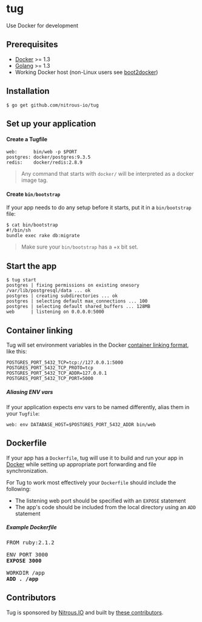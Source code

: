 # tug

Use Docker for development

## Prerequisites

* [Docker][docker] >= 1.3
* [Golang][golang] >= 1.3
* Working Docker host (non-Linux users see [boot2docker](http://boot2docker.io/))

## Installation

    $ go get github.com/nitrous-io/tug

## Set up your application
    
#### Create a Tugfile

    web:      bin/web -p $PORT
    postgres: docker/postgres:9.3.5
    redis:    docker/redis:2.8.9

> Any command that starts with `docker/` will be interpreted as a docker image tag.

#### Create `bin/bootstrap`

If your app needs to do any setup before it starts, put it in a `bin/bootstrap` file:

    $ cat bin/bootstrap
    #!/bin/sh
    bundle exec rake db:migrate

> Make sure your `bin/bootstrap` has a +x bit set.

## Start the app

    $ tug start
    postgres | fixing permissions on existing onesory /var/lib/postgresql/data ... ok
    postgres | creating subdirectories ... ok
    postgres | selecting default max_connections ... 100
    postgres | selecting default shared_buffers ... 128MB
    web      | listening on 0.0.0.0:5000

## Container linking

Tug will set environment variables in the Docker [container linking format](https://docs.docker.com/userguide/dockerlinks/#environment-variables), like this:

    POSTGRES_PORT_5432_TCP=tcp://127.0.0.1:5000
    POSTGRES_PORT_5432_TCP_PROTO=tcp
    POSTGRES_PORT_5432_TCP_ADDR=127.0.0.1
    POSTGRES_PORT_5432_TCP_PORT=5000

##### Aliasing ENV vars

If your application expects env vars to be named differently, alias them in your `Tugfile`:

    web: env DATABASE_HOST=$POSTGRES_PORT_5432_ADDR bin/web

## Dockerfile

If your app has a `Dockerfile`, tug will use it to build and run your app in [Docker][docker] while setting up appropriate port forwarding and file synchronization.

For Tug to work most effectively your `Dockerfile` should include the following:

* The listening web port should be specified with an `EXPOSE` statement
* The app's code should be included from the local directory using an `ADD` statement

##### Example Dockerfile

<pre>
FROM ruby:2.1.2

ENV PORT 3000
<b>EXPOSE 3000</b>

WORKDIR /app
<b>ADD . /app</b>
</pre>

[docker]: https://www.docker.com/whatisdocker/
[golang]: http://golang.org/

## Contributors

Tug is sponsored by [Nitrous.IO](https://www.nitrous.io/) and built by [these contributors](https://github.com/nitrous-io/tug/graphs/contributors).
